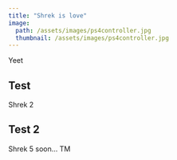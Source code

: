 ```yaml
---
title: "Shrek is love"
image: 
  path: /assets/images/ps4controller.jpg
  thumbnail: /assets/images/ps4controller.jpg
---
```

Yeet

## Test

Shrek 2

## Test 2

Shrek 5 soon... TM
